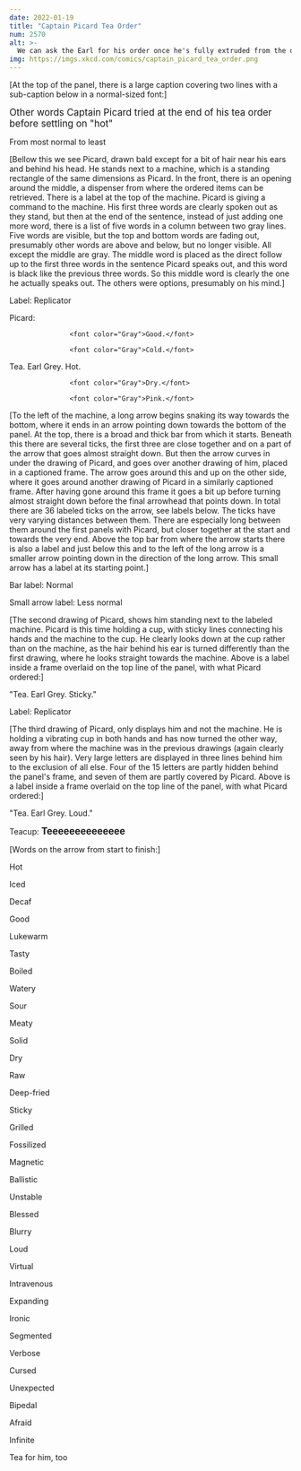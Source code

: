 ```yaml
---
date: 2022-01-19
title: "Captain Picard Tea Order"
num: 2570
alt: >-
  We can ask the Earl for his order once he's fully extruded from the dispenser.
img: https://imgs.xkcd.com/comics/captain_picard_tea_order.png
---
```

[At the top of the panel, there is a large caption covering two lines with a sub-caption below in a normal-sized font:]

<big>Other words Captain Picard tried at the end of his tea order before settling on "hot"</big>

From most normal to least

[Bellow this we see Picard, drawn bald except for a bit of hair near his ears and behind his head. He stands next to a machine, which is a standing rectangle of the same dimensions as Picard. In the front, there is an opening around the middle, a dispenser from where the ordered items can be retrieved. There is a label at the top of the machine. Picard is giving a command to the machine. His first three words are clearly spoken out as they stand, but then at the end of the sentence, instead of just adding one more word, there is a list of five words in a column between two gray lines. Five words are visible, but the top and bottom words are fading out, presumably other words are above and below, but no longer visible. All except the middle are gray. The middle word is placed as the direct follow up to the first three words in the sentence Picard speaks out, and this word is black like the previous three words. So this middle word is clearly the one he actually speaks out. The others were options, presumably on his mind.]

Label: Replicator

Picard:

                   <font color="Gray">Good.</font>

                   <font color="Gray">Cold.</font>

   Tea. Earl Grey. Hot.

                   <font color="Gray">Dry.</font>

                   <font color="Gray">Pink.</font>

[To the left of the machine, a long arrow begins snaking its way towards the bottom, where it ends in an arrow pointing down towards the bottom of the panel. At the top, there is a broad and thick bar from which it starts. Beneath this there are several ticks, the first three are close together and on a part of the arrow that goes almost straight down. But then the arrow curves in under the drawing of Picard, and goes over another drawing of him, placed in a captioned frame. The arrow goes around this and up on the other side, where it goes around another drawing of Picard in a similarly captioned frame. After having gone around this frame it goes a bit up before turning almost straight down before the final arrowhead that points down. In total there are 36 labeled ticks on the arrow, see labels below. The ticks have very varying distances between them. There are especially long between them around the first panels with Picard, but closer together at the start and towards the very end. Above the top bar from where the arrow starts there is also a label and just below this and to the left of the long arrow is a smaller arrow pointing down in the direction of the long arrow. This small arrow has a label at its starting point.]

Bar label: Normal

Small arrow label: Less normal

[The second drawing of Picard, shows him standing next to the labeled machine. Picard is this time holding a cup, with sticky lines connecting his hands and the machine to the cup. He clearly looks down at the cup rather than on the machine, as the hair behind his ear is turned differently than the first drawing, where he looks straight towards the machine. Above is a label inside a frame overlaid on the top line of the panel, with what Picard ordered:]

"Tea. Earl Grey. Sticky."

Label: Replicator

[The third drawing of Picard, only displays him and not the machine. He is holding a vibrating cup in both hands and has now turned the other way, away from where the machine was in the previous drawings (again clearly seen by his hair). Very large letters are displayed in three lines behind him to the exclusion of all else. Four of the 15 letters are partly hidden behind the panel's frame, and seven of them are partly covered by Picard. Above is a label inside a frame overlaid on the top line of the panel, with what Picard ordered:]

"Tea. Earl Grey. Loud."

Teacup: <big>**Teeeeeeeeeeeeee**</big>

[Words on the arrow from start to finish:]

Hot

Iced

Decaf

Good

Lukewarm

Tasty

Boiled

Watery

Sour

Meaty

Solid

Dry

Raw

Deep-fried

Sticky

Grilled

Fossilized

Magnetic

Ballistic

Unstable

Blessed

Blurry

Loud

Virtual

Intravenous

Expanding

Ironic

Segmented

Verbose

Cursed

Unexpected

Bipedal

Afraid

Infinite

Tea for him, too